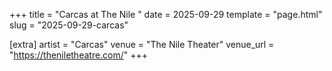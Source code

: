 +++
title = "Carcas at The Nile "
date = 2025-09-29
template = "page.html"
slug = "2025-09-29-carcas"

[extra]
artist = "Carcas"
venue = "The Nile Theater"
venue_url = "https://theniletheatre.com/"
+++
